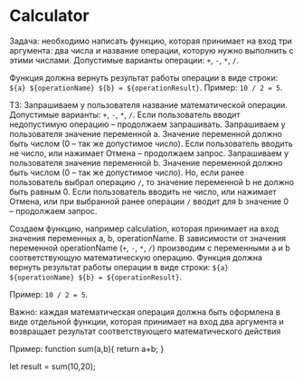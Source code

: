 # Calculator
Задача: необходимо написать функцию, которая принимает на вход три аргумента:
два числа и название операции, которую нужно выполнить с этими числами.
Допустимые варианты операции: `+`, `-`, `*`, `/`. 

Функция должна вернуть результат работы операции в виде строки: `${a} ${operationName} ${b} = ${operationResult}`. 
Пример: `10 / 2 = 5`.

ТЗ:
Запрашиваем у пользователя название математической операции. Допустимые варианты: `+`, `-`, `*`, `/`. 
Если пользователь вводит недопустимую операцию – продолжаем запрашивать.
Запрашиваем у пользователя значение переменной a. Значение переменной должно быть числом (0 – так же допустимое число).
Если пользователь вводить не число, или нажимает Отмена – продолжаем запрос.
Запрашиваем у пользователя значение переменной b. 
Значение переменной должно быть числом (0 – так же допустимое число).
Но, если ранее пользователь выбрал операцию `/`, то значение переменной b не должно быть равным 0. 
Если пользователь вводить не число, или нажимает Отмена, или при выбранной ранее операции `/` вводит для b значение 0 – продолжаем запрос.

Создаем функцию, например calculation, которая принимает на вход значения переменных a, b, operationName. 
В зависимости от значения переменной operationName (`+`, `-`, `*`, `/`) производим с переменными a и b соответствующую математическую операцию.
Функция должна вернуть результат работы операции в виде строки: `${a} ${operationName} ${b} = ${operationResult}`.

Пример: `10 / 2 = 5`.

Важно: каждая математическая операция должна быть оформлена в виде отдельной функции, 
которая принимает на вход два аргумента и возвращает результат соответствующего математического действия

Пример:
function sum(a,b){
    return a+b;
}

let result = sum(10,20);
